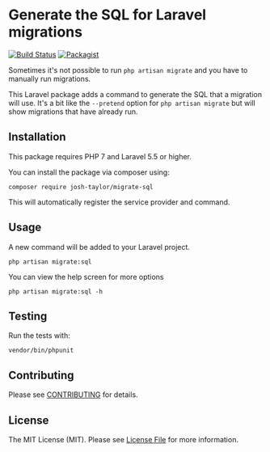 # Generate the SQL for Laravel migrations

[![Build Status](https://travis-ci.org/josh-taylor/migrate-sql.svg?branch=master)](https://travis-ci.org/josh-taylor/migrate-sql)
[![Packagist](https://img.shields.io/packagist/dt/josh-taylor/migrate-sql.svg)](https://packagist.org/packages/josh-taylor/migrate-sql)

Sometimes it's not possible to run `php artisan migrate` and you have to manually run migrations.

This Laravel package adds a command to generate the SQL that a migration will use. It's a bit like the `--pretend` option for `php artisan migrate` but will show migrations that have already run.

## Installation

This package requires PHP 7 and Laravel 5.5 or higher.

You can install the package via composer using:

```
composer require josh-taylor/migrate-sql
```

This will automatically register the service provider and command.

## Usage

A new command will be added to your Laravel project.

```
php artisan migrate:sql
```

You can view the help screen for more options

```
php artisan migrate:sql -h
```

## Testing

Run the tests with:

```
vendor/bin/phpunit
```

## Contributing

Please see [CONTRIBUTING](CONTRIBUTING.md) for details.

## License

The MIT License (MIT). Please see [License File](LICENSE.md) for more information.
